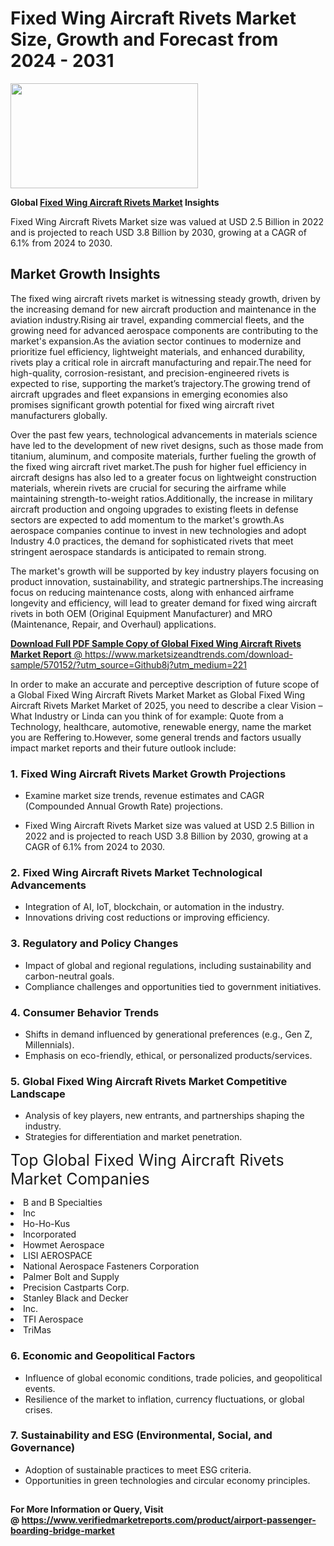 <H1>Fixed Wing Aircraft Rivets Market Size, Growth and Forecast from 2024 - 2031</H1><img class="aligncenter size-medium wp-image-584254" src="https://thirdeyenews.in/wp-content/uploads/2024/09/Global-Market-Research-300x168.jpeg" alt="" width="300" height="168" /><p><strong>Global&nbsp;<a href="https://www.marketsizeandtrends.com/download-sample/570152/?utm_source=Github8j?utm_medium=221">Fixed Wing Aircraft Rivets Market</a> Insights</strong></p><p>Fixed Wing Aircraft Rivets Market size was valued at USD 2.5 Billion in 2022 and is projected to reach USD 3.8 Billion by 2030, growing at a CAGR of 6.1% from 2024 to 2030.</p><p><h2>Market Growth Insights</h2><p>The fixed wing aircraft rivets market is witnessing steady growth, driven by the increasing demand for new aircraft production and maintenance in the aviation industry.Rising air travel, expanding commercial fleets, and the growing need for advanced aerospace components are contributing to the market's expansion.As the aviation sector continues to modernize and prioritize fuel efficiency, lightweight materials, and enhanced durability, rivets play a critical role in aircraft manufacturing and repair.The need for high-quality, corrosion-resistant, and precision-engineered rivets is expected to rise, supporting the market’s trajectory.The growing trend of aircraft upgrades and fleet expansions in emerging economies also promises significant growth potential for fixed wing aircraft rivet manufacturers globally.</p><p><a href="download_sample_link_here"></a></p><p>Over the past few years, technological advancements in materials science have led to the development of new rivet designs, such as those made from titanium, aluminum, and composite materials, further fueling the growth of the fixed wing aircraft rivet market.The push for higher fuel efficiency in aircraft designs has also led to a greater focus on lightweight construction materials, wherein rivets are crucial for securing the airframe while maintaining strength-to-weight ratios.Additionally, the increase in military aircraft production and ongoing upgrades to existing fleets in defense sectors are expected to add momentum to the market's growth.As aerospace companies continue to invest in new technologies and adopt Industry 4.0 practices, the demand for sophisticated rivets that meet stringent aerospace standards is anticipated to remain strong.<p>The market's growth will be supported by key industry players focusing on product innovation, sustainability, and strategic partnerships.The increasing focus on reducing maintenance costs, along with enhanced airframe longevity and efficiency, will lead to greater demand for fixed wing aircraft rivets in both OEM (Original Equipment Manufacturer) and MRO (Maintenance, Repair, and Overhaul) applications.</p><p><a href="get_more_link_here"></p><p><span class=""><strong>Download Full PDF Sample Copy of Global Fixed Wing Aircraft Rivets Market Report</strong> @ <a href="https://www.marketsizeandtrends.com/download-sample/570152/?utm_source=Github8j?utm_medium=221" target="_blank">https://www.marketsizeandtrends.com/download-sample/570152/?utm_source=Github8j?utm_medium=221</a></span></p><p>In order to make an accurate and perceptive description of future scope of a Global&nbsp;Fixed Wing Aircraft Rivets Market Market as Global&nbsp;Fixed Wing Aircraft Rivets Market Market of 2025, you need to describe a clear Vision &ndash; What Industry or Linda can you think of for example: Quote from a Technology, healthcare, automotive, renewable energy, name the market you are Reffering to.However, some general trends and factors usually impact market reports and their future outlook include:</p><h3>1.&nbsp;<strong>Fixed Wing Aircraft Rivets Market Growth Projections</strong></h3><ul><li>Examine market size trends, revenue estimates and CAGR (Compounded Annual Growth Rate) projections.</li><li><p>Fixed Wing Aircraft Rivets Market size was valued at USD 2.5 Billion in 2022 and is projected to reach USD 3.8 Billion by 2030, growing at a CAGR of 6.1% from 2024 to 2030.</p></li></ul><h3>2.&nbsp;<strong>Fixed Wing Aircraft Rivets Market Technological Advancements</strong></h3><ul><li>Integration of AI, IoT, blockchain, or automation in the industry.</li><li>Innovations driving cost reductions or improving efficiency.</li></ul><h3>3.&nbsp;<strong>Regulatory and Policy Changes</strong></h3><ul><li>Impact of global and regional regulations, including sustainability and carbon-neutral goals.</li><li>Compliance challenges and opportunities tied to government initiatives.</li></ul><h3>4.&nbsp;<strong>Consumer Behavior Trends</strong></h3><ul><li>Shifts in demand influenced by generational preferences (e.g., Gen Z, Millennials).</li><li>Emphasis on eco-friendly, ethical, or personalized products/services.</li></ul><h3>5.&nbsp;<strong>Global Fixed Wing Aircraft Rivets Market Competitive Landscape</strong></h3><ul><li>Analysis of key players, new entrants, and partnerships shaping the industry.</li><li>Strategies for differentiation and market penetration.</li></ul><p data-pm-slice="1 1 []"><span style="color: inherit; font-family: inherit; font-size: 25px;">Top Global Fixed Wing Aircraft Rivets Market Companies</span></p><div class="" data-test-id=""><p><li>B and B Specialties</li><li> Inc</li><li> Ho-Ho-Kus</li><li> Incorporated</li><li> Howmet Aerospace</li><li> LISI AEROSPACE</li><li> National Aerospace Fasteners Corporation</li><li> Palmer Bolt and Supply</li><li> Precision Castparts Corp.</li><li> Stanley Black and Decker</li><li> Inc.</li><li> TFI Aerospace</li><li> TriMas</li></p></div><h3>6.&nbsp;<strong>Economic and Geopolitical Factors</strong></h3><ul><li>Influence of global economic conditions, trade policies, and geopolitical events.</li><li>Resilience of the market to inflation, currency fluctuations, or global crises.</li></ul><h3>7.&nbsp;<strong>Sustainability and ESG (Environmental, Social, and Governance)</strong></h3><ul><li>Adoption of sustainable practices to meet ESG criteria.</li><li>Opportunities in green technologies and circular economy principles.</li></ul><h2><strong style="font-size: 14px;">For More Information or Query, Visit @&nbsp;</strong><a style="background-color: #ffffff; font-size: 14px;" href="https://www.marketsizeandtrends.com/report/fixed-wing-aircraft-rivets-market/" target="_blank">https://www.verifiedmarketreports.com/product/airport-passenger-boarding-bridge-market</a></h2>